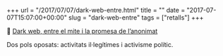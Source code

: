 +++
url = "/2017/07/07/dark-web-entre.html"
title = ""
date = "2017-07-07T15:07:00+00:00"
slug = "dark-web-entre"
tags = ["retalls"]
+++

📎 [Dark web, entre el mite i la promesa de l’anonimat](http://lab.cccb.org/ca/dark-web-entre-el-mite-la-promesa-de-lanonimat/)

Dos pols oposats: activitats il·legítimes i activisme polític.


